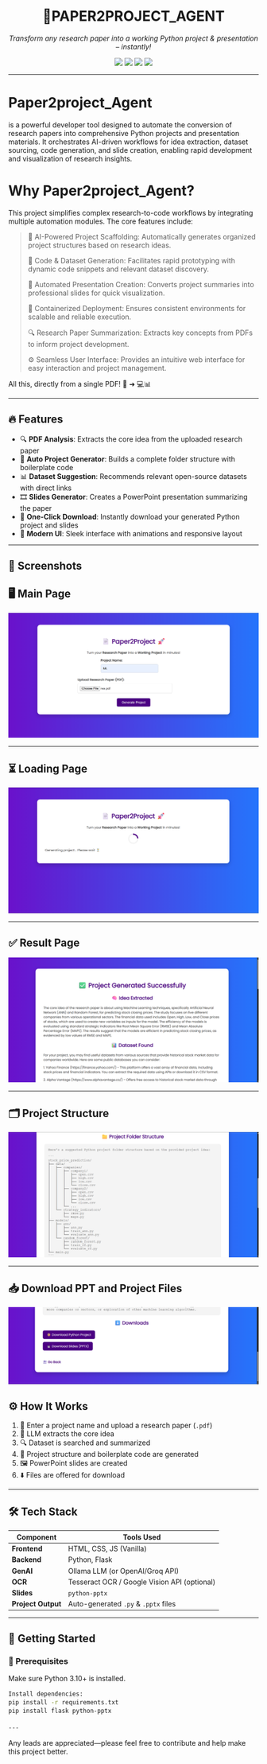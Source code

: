 <h1 align="center">📄PAPER2PROJECT_AGENT</h1>

<p align="center">
  <em>Transform any research paper into a working Python project & presentation – instantly!</em>
</p>

<p align="center">
  <img src="https://img.shields.io/badge/Python-3.10%2B-blue?style=for-the-badge&logo=python" />
  <img src="https://img.shields.io/badge/Flask-Web%20Framework-ff69b4?style=for-the-badge&logo=flask" />
  <img src="https://img.shields.io/badge/LLM-Powered-orange?style=for-the-badge" />
  <img src="https://img.shields.io/badge/License-MIT-green?style=for-the-badge" />
</p>

---

# **Paper2project_Agent**
 is a powerful developer tool designed to automate the conversion of research papers into comprehensive
Python projects and presentation materials. It orchestrates AI-driven workflows for idea extraction, dataset sourcing, code
generation, and slide creation, enabling rapid development and visualization of research insights.

# **Why Paper2project_Agent?**
This project simplifies complex research-to-code workflows by integrating multiple automation modules. 
The core features include:
>
> 🧩 AI-Powered Project Scaffolding: Automatically generates organized project structures based on research ideas.
> 
> 🚀 Code & Dataset Generation: Facilitates rapid prototyping with dynamic code snippets and relevant dataset discovery.
>
> 🎨 Automated Presentation Creation: Converts project summaries into professional slides for quick visualization.
>
> 🐳 Containerized Deployment: Ensures consistent environments for scalable and reliable execution.
>
> 🔍 Research Paper Summarization: Extracts key concepts from PDFs to inform project development.
>
> ⚙️ Seamless User Interface: Provides an intuitive web interface for easy interaction and project management.



All this, directly from a single PDF! 🧾 ➜ 💻📊

---

## 🔥 Features

- 🔍 **PDF Analysis**: Extracts the core idea from the uploaded research paper
- 📂 **Auto Project Generator**: Builds a complete folder structure with boilerplate code
- 📊 **Dataset Suggestion**: Recommends relevant open-source datasets with direct links
- 🎞️ **Slides Generator**: Creates a PowerPoint presentation summarizing the paper
- 💾 **One-Click Download**: Instantly download your generated Python project and slides
- 🎨 **Modern UI**: Sleek interface with animations and responsive layout

---

## 📸 Screenshots


## 🖥️ Main Page
![Main](static/screenshots/Main.png)

---

## ⏳ Loading Page
![Loading](static/screenshots/Load.png)

---

## ✅ Result Page
![Result](static/screenshots/Result.png)

---

## 🗂️ Project Structure
![Project Structure](static/screenshots/Pro_stru.png)

---

## 📥 Download PPT and Project Files
![Download](static/screenshots/Dwn.png)

## ⚙️ How It Works

1. 📝 Enter a project name and upload a research paper (`.pdf`)
2. 🤖 LLM extracts the core idea
3. 🔍 Dataset is searched and summarized
4. 🐍 Project structure and boilerplate code are generated
5. 🖼️ PowerPoint slides are created
6. ⬇️ Files are offered for download

---

## 🛠️ Tech Stack

| Component    | Tools Used |
|--------------|-------------|
| **Frontend** | HTML, CSS, JS (Vanilla) |
| **Backend**  | Python, Flask |
| **GenAI**    | Ollama LLM (or OpenAI/Groq API) |
| **OCR**      | Tesseract OCR / Google Vision API (optional) |
| **Slides**   | `python-pptx` |
| **Project Output** | Auto-generated `.py` & `.pptx` files |

---

## 🚀 Getting Started

### 🔧 Prerequisites

Make sure Python 3.10+ is installed.
```bash
Install dependencies:
pip install -r requirements.txt 
pip install flask python-pptx

---
```


Any leads are appreciated—please feel free to contribute and help make this project better.
